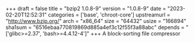 +++
draft = false
title = "bzip2 1.0.8-9"
version = "1.0.8-9"
date = "2023-02-20T12:52:31"
categories = ['base', 'chroot-core']
upstreamurl = "http://www.bzip.org/"
arch = "x86_64"
size = "64432"
usize = "166894"
sha1sum = "6516ebaa770819869d885a4ef3c12f55f3a88abc"
depends = "['glibc>=2.37', 'bash>=4.4.12-4']"
+++
A block-sorting file compressor